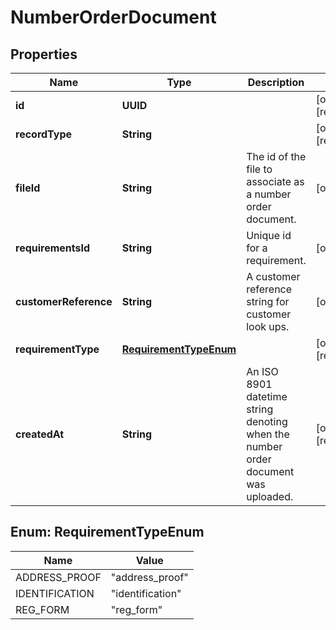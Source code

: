 

# NumberOrderDocument


## Properties

| Name | Type | Description | Notes |
|------------ | ------------- | ------------- | -------------|
|**id** | **UUID** |  |  [optional] [readonly] |
|**recordType** | **String** |  |  [optional] [readonly] |
|**fileId** | **String** | The id of the file to associate as a number order document. |  [optional] |
|**requirementsId** | **String** | Unique id for a requirement. |  [optional] |
|**customerReference** | **String** | A customer reference string for customer look ups. |  [optional] |
|**requirementType** | [**RequirementTypeEnum**](#RequirementTypeEnum) |  |  [optional] [readonly] |
|**createdAt** | **String** | An ISO 8901 datetime string denoting when the number order document was uploaded. |  [optional] [readonly] |



## Enum: RequirementTypeEnum

| Name | Value |
|---- | -----|
| ADDRESS_PROOF | &quot;address_proof&quot; |
| IDENTIFICATION | &quot;identification&quot; |
| REG_FORM | &quot;reg_form&quot; |



